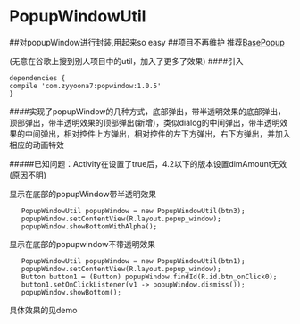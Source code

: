# PopupWindowUtil
##对popupWindow进行封装,用起来so easy
##项目不再维护  推荐[BasePopup](https://github.com/razerdp/BasePopup)

(无意在谷歌上搜到别人项目中的util，加入了更多了效果)
####引入
```
dependencies {
compile 'com.zyyoona7:popwindow:1.0.5'
}
```

####实现了popupWindow的几种方式，底部弹出，带半透明效果的底部弹出，顶部弹出，带半透明效果的顶部弹出(新增)，类似dialog的中间弹出，带半透明效果的中间弹出，相对控件上方弹出，相对控件的左下方弹出，右下方弹出，并加入相应的动画特效

#####已知问题：Activity在设置了<item name="android:windowIsTranslucent">true</item>后，4.2以下的版本设置dimAmount无效(原因不明)

显示在底部的popupWindow带半透明效果
```
   PopupWindowUtil popupWindow = new PopupWindowUtil(btn3);
   popupWindow.setContentView(R.layout.popup_window);
   popupWindow.showBottomWithAlpha();
```
显示在底部的popupwindow不带透明效果
```
   PopupWindowUtil popupWindow = new PopupWindowUtil(btn1);
   popupWindow.setContentView(R.layout.popup_window);
   Button button1 = (Button) popupWindow.findId(R.id.btn_onClick0);
   button1.setOnClickListener(v1 -> popupWindow.dismiss());
   popupWindow.showBottom();
```
具体效果的见demo
